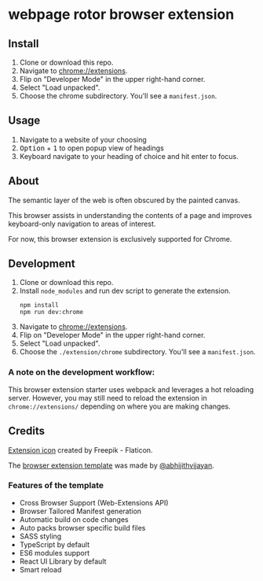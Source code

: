 # webpage rotor browser extension

## Install

1. Clone or download this repo.  
1. Navigate to [chrome://extensions](chrome://extensions/).
1. Flip on "Developer Mode" in the upper right-hand corner.
1. Select "Load unpacked".
1. Choose the chrome subdirectory. You'll see a `manifest.json`.

## Usage

1. Navigate to a website of your choosing
1. <kbd>Option</kbd> + <kbd>1</kbd> to open popup view of headings
1. Keyboard navigate to your heading of choice and hit enter to focus.

## About

The semantic layer of the web is often obscured by the painted canvas. 

This browser assists in understanding the contents of a page and improves keyboard-only navigation to areas of interest.

For now, this browser extension is exclusively supported for Chrome.

## Development

1. Clone or download this repo.  
1. Install `node_modules` and run dev script to generate the extension.
    ```
    npm install
    npm run dev:chrome
    ````
1. Navigate to [chrome://extensions](chrome://extensions/).
1. Flip on "Developer Mode" in the upper right-hand corner.
1. Select "Load unpacked".
1. Choose the `./extension/chrome` subdirectory. You'll see a `manifest.json`.

### A note on the development workflow:

This browser extension starter uses webpack and leverages a hot reloading server. However, you may still need to reload the extension in `chrome://extensions/` depending on where you are making changes. 

## Credits

<a href="https://www.flaticon.com/free-icons/relationship">Extension icon</a> created by Freepik - Flaticon.

The [browser extension template](https://github.com/abhijithvijayan/web-extension-starter) was made by <a href="https://twitter.com/_abhijithv">@abhijithvijayan</a>.

### Features of the template

- Cross Browser Support (Web-Extensions API)
- Browser Tailored Manifest generation
- Automatic build on code changes
- Auto packs browser specific build files
- SASS styling
- TypeScript by default
- ES6 modules support
- React UI Library by default
- Smart reload

